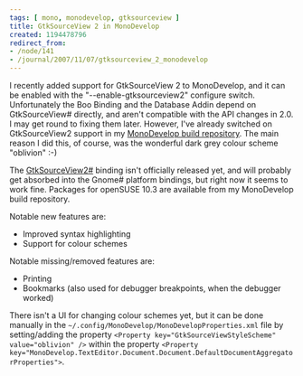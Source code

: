 ```yaml
---
tags: [ mono, monodevelop, gtksourceview ]
title: GtkSourceView 2 in MonoDevelop
created: 1194478796
redirect_from:
- /node/141
- /journal/2007/11/07/gtksourceview_2_monodevelop
---
```

I recently added support for GtkSourceView 2 to MonoDevelop, and it can be
enabled with the "--enable-gtksourceview2" configure switch. Unfortunately the
Boo Binding and the Database Addin depend on GtkSourceView# directly, and aren't
compatible with the API changes in 2.0.<!--break--> I may get round to fixing
them later. However, I've already switched on GtkSourceView2 support in my
[MonoDevelop build repository](/journal/2007/11/07/monodevelop_trunk_builds).
The main reason I did this, of course, was the wonderful dark grey colour scheme
"oblivion" :-)

The
[GtkSourceView2#](http://anonsvn.mono-project.com/viewcvs/trunk/gtksourceview2-sharp)
binding isn't officially released yet, and will probably get absorbed into the
Gnome# platform bindings, but right now it seems to work fine. Packages for
openSUSE 10.3 are available from my MonoDevelop build repository.

Notable new features are:

* Improved syntax highlighting
* Support for colour schemes

Notable missing/removed features are:

* Printing
* Bookmarks (also used for debugger breakpoints, when the debugger worked)

There isn't a UI for changing colour schemes yet, but it can be done manually in
the `~/.config/MonoDevelop/MonoDevelopProperties.xml` file by setting/adding the
property `<Property key="GtkSourceViewStyleScheme" value="oblivion" />` within
the property `<Property
key="MonoDevelop.TextEditor.Document.Document.DefaultDocumentAggregatorProperties">`.